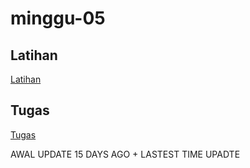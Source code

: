 # minggu-05

## Latihan
[Latihan](latihan.md)

## Tugas
[Tugas](tugas.md)

AWAL UPDATE 15 DAYS AGO + LASTEST TIME UPADTE
